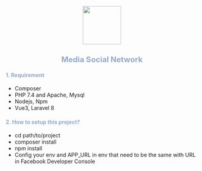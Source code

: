 <p align="center">
    <image src="./public/favicon.ico" width="100px"></image>
    <h2 style="color: #92A8D1; font-size:20px; font-family: `Niconne`, cursive" align="center">Media Social Network</h2>
</p>
<div>
<h4 style="color: #92A8D1">
    1. Requirement
</h4>
<ul>
<li>Composer</li>
<li>PHP 7.4 and Apache, Mysql</li>
<li>Nodejs, Npm</li>
<li>Vue3, Laravel 8</li>
</ul>
</div>

<h4 style="color: #92A8D1">
    2. How to setup this project?
</h4>
<ul>
<li>cd path/to/project</li>
<li>composer install</li>
<li>npm install</li>
<li>Config your env and APP_URL in env that need to be the same with URL in Facebook Developer Console</li>
</ul>
</div>
